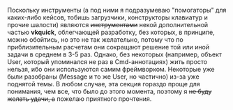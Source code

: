 Поскольку инструменты (а под ними я подразумеваю "помогаторы" для каких-либо кейсов, тобишь загрузчики, конструкторы клавиатур и прочие шалости) являются ~~инструментами~~ некой дополнительной частью __vkquiсk__, облегчающей разработку, без которых, в принципе, можно обойтись, но это не так желательно, потому что по приблизительным расчетам они сокращают решение той или иной задачи в среднем в 3-5 раз. Однако, без некоторых (например, объект User, который упоминался не раз в Cmd-аннотациях) жить просто нельзя, ибо они используются самим фреймворком. Некоторые уже были разобраны (Message и то же User, но частично) из-за уже поднятой темы. В любом случае, эта секция гораздо проще для понимания, чем все, что было до этого момента, поэтому я ~~не буду желать удачи, а~~ пожелаю приятного прочтения.
